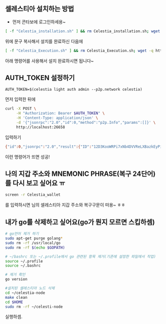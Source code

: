 ## 셀레스티아 설치하는 방법

- 먼저 콘타보에 로그인하세용~

```bash
[ -f "Celestia_installation.sh" ] && rm Celestia_installation.sh; wget -q https://raw.githubusercontent.com/byonjuk/Celestia_light/main/Celestia_installation.sh && chmod +x Celestia_installation.sh && ./Celestia_installation.sh
```

위에 문구 복사해서 설치를 완료하신 다음에

```bash
[ -f "Celestia_Execution.sh" ] && rm Celestia_Execution.sh; wget -q https://raw.githubusercontent.com/byonjuk/Celestia_light/main/Celestia_Execution.sh && chmod +x Celestia_Execution.sh && ./Celestia_Execution.sh
```

아래 명령어를 사용해서 설치 완료하시면 됩니다~

## AUTH_TOKEN 설정하기
```bahs
AUTH_TOKEN=$(celestia light auth admin --p2p.network celestia)
```
먼저 입력한 뒤에 
```bash
curl -X POST \
     -H "Authorization: Bearer $AUTH_TOKEN" \
     -H 'Content-Type: application/json' \
     -d '{"jsonrpc":"2.0","id":0,"method":"p2p.Info","params":[]}' \
     http://localhost:26658
```
입력하기

```bash
{"id":0,"jsonrpc":"2.0","result":{"ID":"12D3KooWRPi7xNb4DVVReLXBazkEyPi4oDMpdKbsexMxo4NcuAED","Addrs":["/ip4/111.11.111.111/tcp/2121","/ip4/123.456.789.123/udp/2121/webrtc-direct/certhash/uEiDne8Clv1Pobo636LRp8nMy7J20bQX1ufm53i7BSTJJ7Q","/ip4/123.345.322.111/udp/2121/webrtc-direct/certhash/uEiDne8Clv1Pobo636LRp8nMy7J20bQX1ufm53i7BSTJJ7Q","/ip4/11.11.111.111/udp/2121/quic-v1","/ip4/100.42.177.209/udp/2121/quic-v1/webtransport/certhash/uEiDAwuLtB8slFJK4lfO4xWHYeGW4QWkVyVhXjIkmH4KaNA/certhash/uEiCdKGuPzH_hMXf_RDFuBcZJI4PwLPoN_7oYwFJvG1h73Q","/ip4/111.111.111.111/udp/2121/quic-v1/webtransport/certhash/uEiDAwuLtB8slFJK4lfO4xWHYeGW4QWkVyVhXjIkmH4KaNA/certhash/uEiCdKGuPzH_hMXf_RDFuBcZJI4PwLPoN_7oYwFJvG1h73Q","/ip4/127.0.0.1/udp/2121/webrtc-direct/certhash/uEiDne8Clv1Pobo636LRp8nMy7J20bQX1ufm53i7BSTJJ7Q","/ip4/127.0.0.1/udp/2121/quic-v1/webtransport/certhash/uEiDAwuLtB8slFJK4lfO4xWHYeGW4QWkVyVhXjIkmH4KaNA/certhash/uEiCdKGuPzH_hMXf_RDFuBcZJI4PwLPoN_7oYwFJvG1h73Q"]}}
```
이런 명령어가 뜨면 성공!

## 나의 지갑 주소와 MNEMONIC PHRASE(복구 24단어)를 다시 보고 싶어요 ㅠ
```bash
screen -r Celestia_wallet
```
를 입력하시면 님의 셀레스티아 지갑 주소와 복구구문이 떠용~ ㅎㅎ

## 내가 go를 삭제하고 싶어요(go가 뭔지 모르면 스킵하셈)

```bash
# go언어 제거 하기
sudo apt-get purge golang*
sudo rm -rf /usr/local/go
sudo rm -rf $(echo $GOPATH)

# ~/bashrc 또는 ~/.profile에서 go 관련된 항목 제거(기존에 설정한 파일에서 작업)
source ~/.profile
source ~/.bashrc

# 제거 확인
go version

#설치된 셀레스티아 노드 삭제
cd ~/celestia-node
make clean
cd $HOME
sudo rm -rf ~/celesti-node
```
실행하셈.
